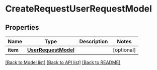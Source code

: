 # CreateRequestUserRequestModel

## Properties
Name | Type | Description | Notes
------------ | ------------- | ------------- | -------------
**item** | [**UserRequestModel**](UserRequestModel.md) |  | [optional] 

[[Back to Model list]](../README.md#documentation-for-models) [[Back to API list]](../README.md#documentation-for-api-endpoints) [[Back to README]](../README.md)

